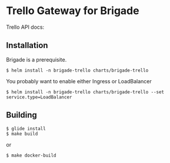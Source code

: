 # Trello Gateway for Brigade

Trello API docs:


## Installation

Brigade is a prerequisite.


```
$ helm install -n brigade-trello charts/brigade-trello
```

You probably want to enable either Ingress or LoadBalancer

```
$ helm install -n brigade-trello charts/brigade-trello --set service.type=LoadBalancer
```

## Building

```
$ glide install
$ make build
```

or

```
$ make docker-build
```
